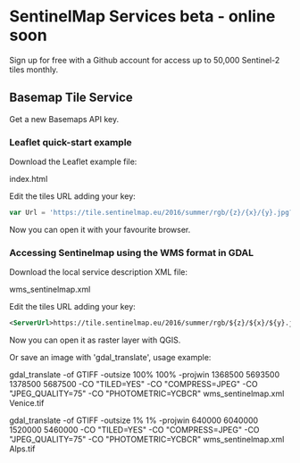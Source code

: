 # SentinelMap Services beta - online soon

Sign up for free with a Github account for access up to 50,000 Sentinel-2 tiles monthly.

## Basemap Tile Service

Get a new Basemaps API key.

### Leaflet quick-start example

Download the Leaflet example file:

index.html

Edit the tiles URL adding your key:

``` javascript
var Url = 'https://tile.sentinelmap.eu/2016/summer/rgb/{z}/{x}/{y}.jpg?key=<my-sentinelmap-key>';
```

Now you can open it with your favourite browser.

### Accessing Sentinelmap using the WMS format in GDAL

Download the local service description XML file:

wms_sentinelmap.xml

Edit the tiles URL adding your key:

``` xml
<ServerUrl>https://tile.sentinelmap.eu/2016/summer/rgb/${z}/${x}/${y}.jpg?key=<my-sentinelmap-key></ServerUrl>
```

Now you can open it as raster layer with QGIS.

Or save an image with 'gdal_translate', usage example:

gdal_translate -of GTIFF -outsize 100% 100% -projwin 1368500 5693500 1378500 5687500 -CO "TILED=YES" -CO "COMPRESS=JPEG" -CO "JPEG_QUALITY=75" -CO "PHOTOMETRIC=YCBCR" wms_sentinelmap.xml Venice.tif

gdal_translate -of GTIFF -outsize 1% 1% -projwin 640000 6040000 1520000 5460000 -CO "TILED=YES" -CO "COMPRESS=JPEG" -CO "JPEG_QUALITY=75" -CO "PHOTOMETRIC=YCBCR" wms_sentinelmap.xml Alps.tif


